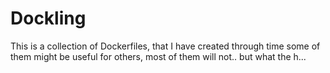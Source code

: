 Dockling
========
This is a collection of Dockerfiles, that I have created through time
some of them might be useful for others, most of them will not.. but
what the h...
